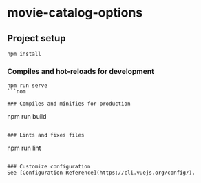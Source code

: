 # movie-catalog-options

## Project setup
```
npm install
```

### Compiles and hot-reloads for development
```
npm run serve
```nom

### Compiles and minifies for production
```
npm run build
```

### Lints and fixes files
```
npm run lint
```

### Customize configuration
See [Configuration Reference](https://cli.vuejs.org/config/).
